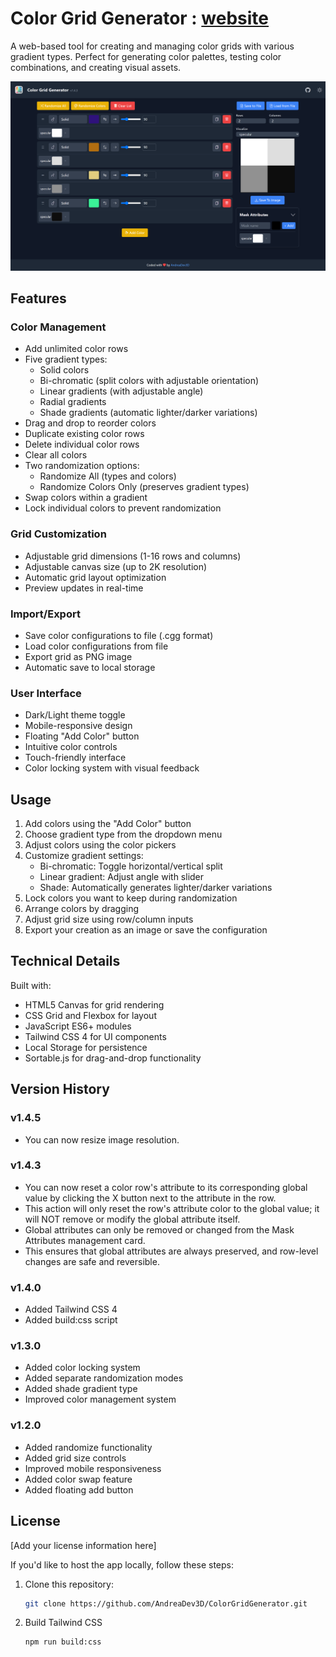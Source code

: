 # Color Grid Generator : [website](https://andreadev3d.github.io/ColorGridGenerator/)

A web-based tool for creating and managing color grids with various gradient types. Perfect for generating color palettes, testing color combinations, and creating visual assets.

![image](/banner/banner_1.4.3.png)


## Features

### Color Management
- Add unlimited color rows
- Five gradient types:
  - Solid colors
  - Bi-chromatic (split colors with adjustable orientation)
  - Linear gradients (with adjustable angle)
  - Radial gradients
  - Shade gradients (automatic lighter/darker variations)
- Drag and drop to reorder colors
- Duplicate existing color rows
- Delete individual color rows
- Clear all colors
- Two randomization options:
  - Randomize All (types and colors)
  - Randomize Colors Only (preserves gradient types)
- Swap colors within a gradient
- Lock individual colors to prevent randomization

### Grid Customization
- Adjustable grid dimensions (1-16 rows and columns)
- Adjustable canvas size (up to 2K resolution)
- Automatic grid layout optimization
- Preview updates in real-time

### Import/Export
- Save color configurations to file (.cgg format)
- Load color configurations from file
- Export grid as PNG image
- Automatic save to local storage

### User Interface
- Dark/Light theme toggle
- Mobile-responsive design
- Floating "Add Color" button
- Intuitive color controls
- Touch-friendly interface
- Color locking system with visual feedback


## Usage

1. Add colors using the "Add Color" button
2. Choose gradient type from the dropdown menu
3. Adjust colors using the color pickers
4. Customize gradient settings:
   - Bi-chromatic: Toggle horizontal/vertical split
   - Linear gradient: Adjust angle with slider
   - Shade: Automatically generates lighter/darker variations
5. Lock colors you want to keep during randomization
6. Arrange colors by dragging
7. Adjust grid size using row/column inputs
8. Export your creation as an image or save the configuration

## Technical Details

Built with:
- HTML5 Canvas for grid rendering
- CSS Grid and Flexbox for layout
- JavaScript ES6+ modules
- Tailwind CSS 4 for UI components
- Local Storage for persistence
- Sortable.js for drag-and-drop functionality

## Version History

### v1.4.5

- You can now resize image resolution.

### v1.4.3

- You can now reset a color row's attribute to its corresponding global value by clicking the X button next to the attribute in the row.
- This action will only reset the row's attribute color to the global value; it will NOT remove or modify the global attribute itself.
- Global attributes can only be removed or changed from the Mask Attributes management card.
- This ensures that global attributes are always preserved, and row-level changes are safe and reversible.

### v1.4.0
- Added Tailwind CSS 4
- Added build:css script

### v1.3.0
- Added color locking system
- Added separate randomization modes
- Added shade gradient type
- Improved color management system

### v1.2.0
- Added randomize functionality
- Added grid size controls
- Improved mobile responsiveness
- Added color swap feature
- Added floating add button

## License

[Add your license information here]



If you'd like to host the app locally, follow these steps:

1. Clone this repository:
   ```bash
   git clone https://github.com/AndreaDev3D/ColorGridGenerator.git


2. Build Tailwind CSS
   ```bash
   npm run build:css
   ```


